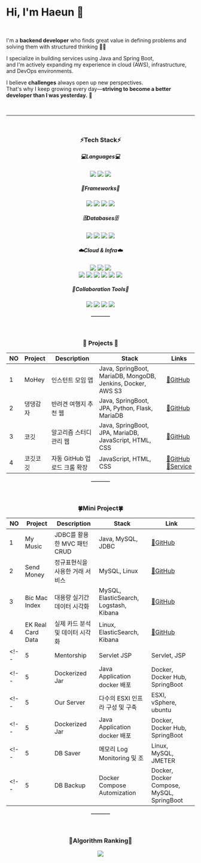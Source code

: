 <!--
## Hi there 👋
-->
<!--
**imhaeunim/imhaeunim** is a ✨ _special_ ✨ repository because its `README.md` (this file) appears on your GitHub profile.

Here are some ideas to get you started:

- 🔭 I’m currently working on ...
- 🌱 I’m currently learning ...
- 👯 I’m looking to collaborate on ...
- 🤔 I’m looking for help with ...
- 💬 Ask me about ...
- 📫 How to reach me: ...
- 😄 Pronouns: ...
- ⚡ Fun fact: ...
-->

# Hi, I'm Haeun 🙌

<br>


I'm a **backend developer** who finds great value in defining problems and solving them with structured thinking 👨‍💻

I specialize in building services using Java and Spring Boot,  
and I'm actively expanding my experience in cloud (AWS), infrastructure, and DevOps environments.

I believe **challenges** always open up new perspectives.  
That's why I keep growing every day—**striving to become a better developer than I was yesterday.** 🌻

<br>

---

<!--

[![Hits](https://hits.seeyoufarm.com/api/count/incr/badge.svg?url=https%3A%2F%2Fgithub.com%2Fimhaeunim&count_bg=%23B6E1AD&title_bg=%2310741F&icon=&icon_color=%23E7E7E7&title=hits&edge_flat=false)](https://hits.seeyoufarm.com)


✨ Dev logs

![Top Langs](https://github-readme-stats.vercel.app/api/top-langs/?username=imhaeunim&layout=compact&title_color=2C5F2DFF)
[![Limhaeun's GitHub stats](https://github-readme-stats.vercel.app/api?username=imhaeunim&show_icons=true&title_color=2C5F2DFF&icon_color=2C5F2DFF)](https://github.com/anuraghazra/github-readme-stats)
<br>

-->

<br>

<h3 align="center"><b>⚡Tech Stack⚡</b></h3>

<h5 align="center">💻Languages💻</h5>
<p align="center">
  <img src="https://img.shields.io/badge/Java-000000?style=flat-square&logo=openjdk&logoColor=white"/>
  <img src="https://img.shields.io/badge/Python-3776AB?style=flat-square&logo=python&logoColor=white"/>
  <img src="https://img.shields.io/badge/JavaScript-F7DF1E?style=flat-square&logo=javascript&logoColor=black"/>
</p>

<h5 align="center">🧩Frameworks🧩</h5>
<p align="center">
  <img src="https://img.shields.io/badge/SpringBoot-6DB33F?style=flat-square&logo=springboot&logoColor=white"/>
  <img src="https://img.shields.io/badge/JPA-59666C?style=flat-square&logo=hibernate&logoColor=white"/>
  <img src="https://img.shields.io/badge/MyBatis-0052CC?style=flat-square&logo=java&logoColor=white"/>
  <img src="https://img.shields.io/badge/Vue.js-4FC08D?style=flat-square&logo=vuedotjs&logoColor=white"/>
</p>

<h5 align="center">🗄️Databases🗄️</h5>
<p align="center">
  <img src="https://img.shields.io/badge/MySQL-4479A1?style=flat-square&logo=mysql&logoColor=white"/>
  <img src="https://img.shields.io/badge/MariaDB-003545?style=flat-square&logo=mariadb&logoColor=white"/>
  <img src="https://img.shields.io/badge/Oracle-F80000?style=flat-square&logo=oracle&logoColor=white"/>
  <img src="https://img.shields.io/badge/MongoDB-47A248?style=flat-square&logo=mongodb&logoColor=white"/>
</p>

<h5 align="center">☁️Cloud & Infra☁️</h5>
<p align="center">
  <img src="https://img.shields.io/badge/AWS%20S3-569A31?style=flat-square&logo=amazonaws&logoColor=white"/>
  <img src="https://img.shields.io/badge/AWS%20Lambda-F90?style=flat-square&logo=aws-lambda&logoColor=white"/>
  <img src="https://img.shields.io/badge/AWS%20EC2-FF9900?style=flat-square&logo=amazonaws&logoColor=white"/><br>
  <img src="https://img.shields.io/badge/Docker-2496ED?style=flat-square&logo=docker&logoColor=white"/>
  <img src="https://img.shields.io/badge/Jenkins-D24939?style=flat-square&logo=jenkins&logoColor=white"/>
  <img src="https://img.shields.io/badge/Linux-FCC624?style=flat-square&logo=linux&logoColor=black"/>
  <img src="https://img.shields.io/badge/Elasticsearch-005571?style=flat-square&logo=elasticsearch&logoColor=white"/>
  <img src="https://img.shields.io/badge/Kibana-E8478B?style=flat-square&logo=kibana&logoColor=white"/>
  <img src="https://img.shields.io/badge/RaspberryPi-C51A4A?style=flat-square&logo=raspberrypi&logoColor=white"/>
</p>

<h5 align="center">🤝Collaboration Tools🤝</h5>
<p align="center">
  <img src="https://img.shields.io/badge/GitHub-181717?style=flat-square&logo=github&logoColor=white"/>
  <img src="https://img.shields.io/badge/Notion-000000?style=flat-square&logo=notion&logoColor=white"/>
  <img src="https://img.shields.io/badge/Slack-4A154B?style=flat-square&logo=slack&logoColor=white"/>
  <img src="https://img.shields.io/badge/Jira-0052CC?style=flat-square&logo=jira&logoColor=white"/>
</p>

<div align="center">
  <hr style="width: 10%; border: 0.5px solid #ccc; margin: 20px 10px;" />
</div>


<br>


<h3 align="center"><b>🌳 Projects 🌳</b></h3>

<div align="center">

| NO | Project | Description | Stack | Links |
|----|---------|-------------|-------|-------|
| 1 | MoHey | 인스턴트 모임 앱  | Java, SpringBoot, MariaDB, MongoDB, Jenkins, Docker, AWS S3 | [🔗GitHub](https://github.com/Mohey-2023) |
| 2 | 댕댕감자 | 반려견 여행지 추천 웹 | Java, SpringBoot, JPA, Python, Flask, MariaDB | [🔗GitHub](https://github.com/DaengPotato/DaengDaeng) |
| 3 | 코깃 | 알고리즘 스터디 관리 웹 | Java, SpringBoot, JPA, MariaDB, JavaScript, HTML, CSS | [🔗GitHub](https://github.com/Cogit-Cogit/Cogit) |
| 4 | 코깃코깃 | 자동 GitHub 업로드 크롬 확장 | JavaScript, HTML, CSS | [🔗GitHub](https://github.com/Cogit-Cogit/CogitCogit) <br>[🔗Service](https://chromewebstore.google.com/detail/%EC%BD%94%EA%B9%83%EC%BD%94%EA%B9%83-cogitcogit/cmjbobieohgjhfflhokcdfnhinmphojk) |

</div>

<div align="center">
  <hr style="width: 10%; border: 0.5px solid #ccc; margin: 20px 10px;" />
</div>


<br>


<h3 align="center"><b>🍀Mini Project🍀</b></h3>
<div align="center">

| NO | Project | Description | Stack | Link |
|----|---------|-------------|-------|------|
| 1 | My Music | JDBC를 활용한 MVC 패턴 CRUD | Java, MySQL, JDBC | [🔗GitHub](https://github.com/wooriFISAmk/music_project) |
| 2 | Send Money | 정규표현식을 사용한 거래 서비스 | MySQL, Linux | [🔗GitHub](https://github.com/imhaeunim/Send_Money) |
| 3 | Bic Mac Index | 대용량 실기간 데이터 시각화 | MySQL, ElasticSearch, Logstash, Kibana | [🔗GitHub](https://github.com/love-tooth/BicMac-index) |
| 4 | EK Real Card Data | 실제 카드 분석 및 데이터 시각화 | Linux, ElasticSearch, Kibana | [🔗GitHub](https://github.com/love-tooth/card-data-analysis) |
<!-- | 5 |Mentorship | Servlet JSP | Servlet, JSP | [🔗GitHub](https://github.com/love-tooth/Mentorship-hub) | -->
<!-- | 5 | Dockerized Jar | Java Application docker 배포 | Docker, Docker Hub, SpringBoot | [🔗GitHub](https://github.com/love-tooth/fisa-tech-senima) | -->
<!-- | 5 | Our Server | 다수의 ESXI 인프라 구성 및 구축  | ESXI, vSphere, ubuntu | [🔗GitHub](https://github.com/VMware-Team6/vmware-esxi-lab) | -->
<!-- | 5 | Dockerized Jar | Java Application docker 배포 | Docker, Docker Hub, SpringBoot | [🔗GitHub](https://github.com/CooolRyan/dockerARABOZA) | -->
<!-- | 5 | DB Saver | 메모리 Log Monitoring 및 조 | Linux, MySQL, JMETER | [🔗GitHub](https://github.com/Linux-Friends/docker-compose-crontab) | -->
<!-- | 5 | DB Backup | Docker Compose Automization | Docker, Docker Compose, MySQL, SpringBoot | [🔗GitHub](https://github.com/Linux-Friends/log-monitoring) | -->

</div>

<div align="center">
  <hr style="width: 10%; border: 0.5px solid #ccc; margin: 20px 10px;" />
</div>


<br>


<h3 align="center"><b>🌱Algorithm Ranking🌱</b></h3>
<div align="center">
<img src="https://mazassumnida.wtf/api/v2/generate_badge?boj=kodms08"/></a>  
</div>

<br>
